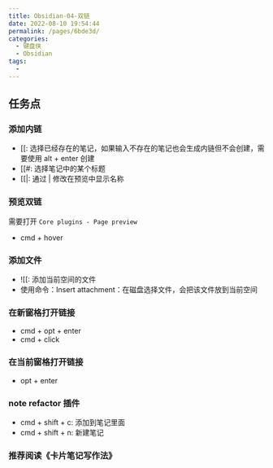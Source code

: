 ```yaml
---
title: Obsidian-04-双链
date: 2022-08-10 19:54:44
permalink: /pages/6bde3d/
categories:
  - 键盘侠
  - Obsidian
tags:
  -
---
```


## 任务点

### 添加内链

- [[: 选择已经存在的笔记，如果输入不存在的笔记也会生成内链但不会创建，需要使用 alt + enter 创建
- [[#: 选择笔记中的某个标题
- [[|: 通过 | 修改在预览中显示名称

### 预览双链

需要打开 `Core plugins - Page preview`

- cmd + hover

### 添加文件

- ![[: 添加当前空间的文件
- 使用命令：Insert attachment：在磁盘选择文件，会把该文件放到当前空间

### 在新窗格打开链接

- cmd + opt + enter
- cmd + click

### 在当前窗格打开链接

- opt + enter

### note refactor 插件

- cmd + shift + c: 添加到笔记里面
- cmd + shift + n: 新建笔记

### 推荐阅读《卡片笔记写作法》
